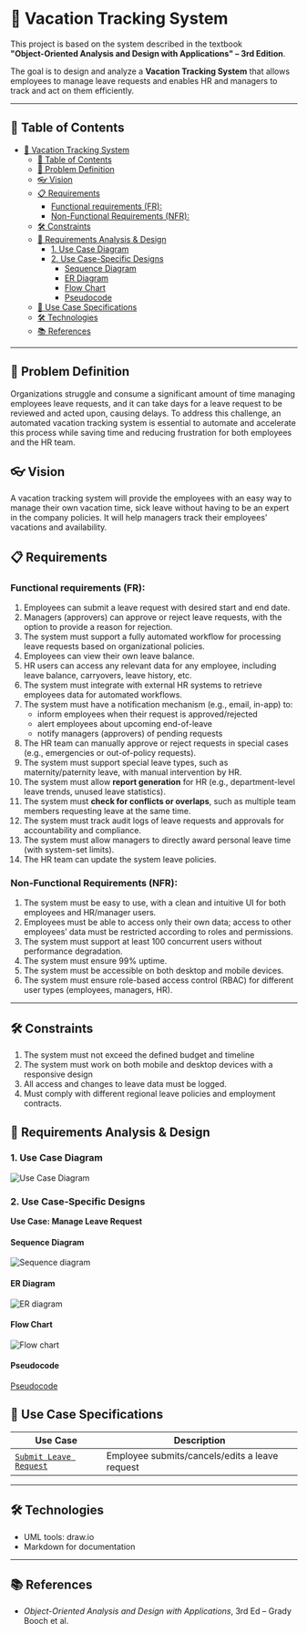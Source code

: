 # 🌴 Vacation Tracking System

This project is based on the system described in the textbook  
**"Object-Oriented Analysis and Design with Applications" – 3rd Edition**.

The goal is to design and analyze a **Vacation Tracking System** that allows employees to manage leave requests and enables HR and managers to track and act on them efficiently.

---

## 📌 Table of Contents

- [🌴 Vacation Tracking System](#-vacation-tracking-system)
  - [📌 Table of Contents](#-table-of-contents)
  - [🧠 Problem Definition](#-problem-definition)
  - [👓 Vision](#-vision)
  - [📋 Requirements](#-requirements)
    - [Functional requirements (FR):](#functional-requirements-fr)
    - [Non-Functional Requirements (NFR):](#non-functional-requirements-nfr)
  - [🛠 Constraints](#-constraints)
  - [🧠 Requirements Analysis \& Design](#-requirements-analysis--design)
    - [1. Use Case Diagram](#1-use-case-diagram)
    - [2. Use Case-Specific Designs](#2-use-case-specific-designs)
      - [Sequence Diagram](#sequence-diagram)
      - [ER Diagram](#er-diagram)
      - [Flow Chart](#flow-chart)
      - [Pseudocode](#pseudocode)
  - [📄 Use Case Specifications](#-use-case-specifications)
  - [🛠 Technologies](#-technologies)
  - [📚 References](#-references)
---

## 🧠 Problem Definition
Organizations struggle and consume a significant amount of time managing employees leave requests, and it can take days for a leave request to be reviewed and acted upon, causing delays. To address this challenge, an automated vacation tracking system is essential to automate and accelerate this process while saving time and reducing frustration for both employees and the HR team.
## 👓 Vision
A vacation tracking system will provide the employees with an easy way to manage their own vacation time, sick leave without having to be an expert in the company policies. It will help managers track their employees' vacations and availability.
## 📋 Requirements
### Functional requirements (FR): 
1. Employees can submit a leave request with desired start and end date.  
2. Managers (approvers) can approve or reject leave requests, with the option to provide a reason for rejection.  
3. The system must support a fully automated workflow for processing leave requests based on organizational policies.  
4. Employees can view their own leave balance.  
5. HR users can access any relevant data for any employee, including leave balance, carryovers, leave history, etc.  
6. The system must integrate with external HR systems to retrieve employees data for automated workflows.
7. The system must have a notification mechanism (e.g., email, in-app) to:  
    - inform employees when their request is approved/rejected  
    - alert employees about upcoming end-of-leave  
    - notify managers (approvers) of pending requests  
8. The HR team can manually approve or reject requests in special cases (e.g., emergencies or out-of-policy requests).  
9.  The system must support special leave types, such as maternity/paternity leave, with manual intervention by HR.  
10. The system must allow **report generation** for HR (e.g., department-level leave trends, unused leave statistics).  
11. The system must **check for conflicts or overlaps**, such as multiple team members requesting leave at the same time.  
12. The system must track audit logs of leave requests and approvals for accountability and compliance.  
13. The system must allow managers to directly award personal leave time (with system-set limits).  
14. The HR team can update the system leave policies.  

### Non-Functional Requirements (NFR): 
1. The system must be easy to use, with a clean and intuitive UI for both employees and HR/manager users.
2. Employees must be able to access only their own data; access to other employees’ data must be restricted according to roles and permissions.
3. The system must support at least 100 concurrent users without performance degradation.
4. The system must ensure 99% uptime.
5. The system must be accessible on both desktop and mobile devices.
6. The system must ensure role-based access control (RBAC) for different user types (employees, managers, HR).

---

## 🛠 Constraints
1. The system must not exceed the defined budget and timeline
2. The system must work on both mobile and desktop devices with a responsive design
3. All access and changes to leave data must be logged.
4. Must comply with different regional leave policies and employment contracts.

## 🧠 Requirements Analysis & Design

### 1. Use Case Diagram
  ![Use Case Diagram](./diagrams/useCaseDiagram.png)

### 2. Use Case-Specific Designs
**Use Case: Manage Leave Request**  
#### Sequence Diagram 
  ![Sequence diagram](./diagrams/ManageLeaveRequestuseSequenceDiagrams.png)
#### ER Diagram 
  ![ER diagram](./diagrams/manageLeaveRequestERD.png)
#### Flow Chart
  ![Flow chart](./diagrams/manageLeaveRequestFlowcharts.png)
#### Pseudocode
  [Pseudocode](./manageLeaveRequestPseudocode.md)


## 📄 Use Case Specifications

| Use Case | Description |
|----------|-------------|
| [`Submit Leave Request`](use-cases-specification/ManageLeaveRequest.md) | Employee submits/cancels/edits a leave request |

---

## 🛠 Technologies

- UML tools: draw.io
- Markdown for documentation

---

## 📚 References

- *Object-Oriented Analysis and Design with Applications*, 3rd Ed – Grady Booch et al.